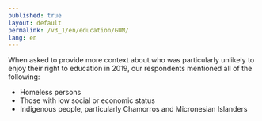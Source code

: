 ```yaml
---
published: true
layout: default
permalink: /v3_1/en/education/GUM/
lang: en
---
```

When asked to provide more context about who was particularly unlikely to enjoy their right to education in 2019, our respondents mentioned all of the following:  

- Homeless persons 
- Those with low social or economic status 
- Indigenous people, particularly Chamorros and Micronesian Islanders
